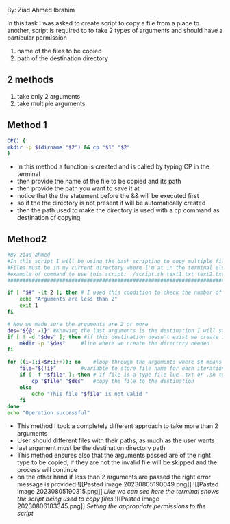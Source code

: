 By: Ziad Ahmed Ibrahim

In this task I was asked to create script to copy a file from a place to another, script is required to to take 2 types of arguments and should have a particular permission 
1) name of the files to be copied
2) path of the destination directory

## 2 methods
1) take only 2 arguments
2) take multiple arguments

## Method 1
```bash
CP() {
mkdir -p $(dirname "$2") && cp "$1" "$2"
}
```
- In this method a function is created and is called by typing CP in the terminal 
- then provide the name of the file to be copied and its path 
- then provide the path you want to save it at
- notice that the the statement before the && will be executed first
- so if the the directory is not present it will be automatically created 
- then the path used to make the directory is used with a cp command as destination of copying

## Method2
```bash
#By ziad ahmed 
#In this script I will be using the bash scripting to copy multiple files to a destination
#Files must be in my current directory where I'm at in the terminal else won't work
#example of command to use this script: ./script.sh text1.txt text2.txt /path/to/destination
########################################################################################

if [ "$#" -lt 2 ]; then	# I used this condition to check the number of arguments is at least 2
    echo "Arguments are less than 2"
    exit 1
fi

# Now we made sure the arguments are 2 or more
des="${@: -1}" #Knowing the last arguments is the destination I will store it here
if [ ! -d "$des" ]; then #if this destination doesn't exist we create it
    mkdir -p "$des" 	#line where we create the directory needed
fi

for ((i=1;i<$#;i++)); do 	#loop through the arguments where $# means number of arguments
    file="${!i}" 		#variable to store file name for each iteration through arguments
    if [ -f "$file" ]; then	# if file is a type file lue .txt or .sh tgeb proceed
        cp "$file" "$des" 	#copy the file to the destination
    else
        echo "This file "$file" is not valid "
    fi
done
echo "Operation successful"
```
- This method I took a completely different approach to take more than 2 arguments
- User should different files with their paths, as much as the user wants
- last argument must be the destination directory path
- This method ensures also that the arguments passed are of the right type to be copied, if they are not the invalid file will be skipped and the process will continue
- on the other hand if less than 2 arguments are passed the right error message is provided
![[Pasted image 20230805190049.png]]
![[Pasted image 20230805190315.png]]
*Like we can see here the terminal shows the script being used to copy files*
![[Pasted image 20230806183345.png]]
*Setting the appropriate permissions to the script*


